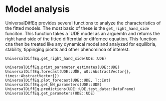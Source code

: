 # Model analysis 

UniversalDiffEq provides several functions to analyze the characteristics of the fitted models. The most basic of these is the `get_right_hand_side` funciton. This function takes a `UDE model as an arguemtn and returns the right hand side of the fitted differntial or differnce equation. This function cna then be treated like any dynamical model and analyzed for equilibria, stability, tippinging pionts and other phenominoa of interest.  

```@docs
UniversalDiffEq.get_right_hand_side(UDE::UDE)
```


```@docs
UniversalDiffEq.print_parameter_estimates(UDE::UDE)
UniversalDiffEq.forecast(UDE::UDE, u0::AbstractVector{}, times::AbstractVector{})
UniversalDiffEq.plot_forecast(UDE::UDE, T::Int)
UniversalDiffEq.get_NN_parameters(UDE::UDE)
UniversalDiffEq.predictions(UDE::UDE,test_data::DataFrame)
UniversalDiffEq.get_parameters(UDE::UDE)
```